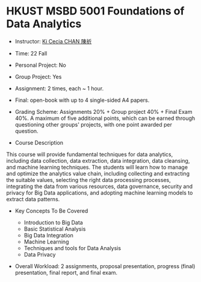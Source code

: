 # HKUST MSBD 5001 Foundations of Data Analytics

- Instructor: [Ki Cecia CHAN 陳祈](https://facultyprofiles.hkust.edu.hk/profiles.php?profile=ki-cecia-chan-kccecia)

- Time: 22 Fall

- Personal Project: No

- Group Project: Yes

- Assignment: 2 times, each ~ 1 hour.

- Final: open-book with up to 4 single-sided A4 papers.

- Grading Scheme: Assignments 20% + Group project 40% + Final Exam 40%. A maximum of five additional points, which can be earned through questioning other groups' projects, with one point awarded per question.

- Course Description

This course will provide fundamental techniques for data analytics, including data collection, data extraction, data integration, data cleansing, and machine learning techniques. The students will learn how to manage and optimize the analytics value chain, including collecting and extracting the suitable values, selecting the right data processing processes, integrating the data from various resources, data governance, security and privacy for Big Data applications, and adopting machine learning models to extract data patterns.

- Key Concepts To Be Covered
    - Introduction to Big Data
    - Basic Statistical Analysis
    - Big Data Integration
    - Machine Learning
    - Techniques and tools for Data Analysis
    - Data Privacy

- Overall Workload: 2 assignments, proposal presentation, progress (final) presentation, final report, and final exam.